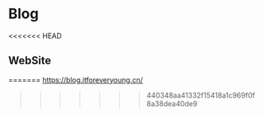 # Blog
<<<<<<< HEAD
## WebSite
 
=======
https://blog.itforeveryoung.cn/
>>>>>>> 440348aa41332f15418a1c969f0f8a38dea40de9
